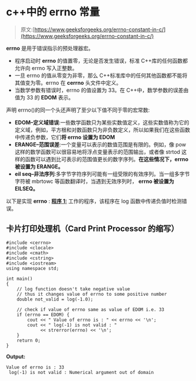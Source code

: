 # c++中的 errno 常量

> 原文:[https://www.geeksforgeeks.org/errno-constant-in-c/](https://www.geeksforgeeks.org/errno-constant-in-c/)

**errno** 是用于错误指示的预处理器宏。

*   程序启动时 **errno** 的值置零，无论是否发生错误，标准 C++库的任何函数都允许向 errno 写入正整数。
*   一旦 errno 的值从零变为非零，那么 C++标准库中的任何其他函数都不能将其值变为零。errno 在 **cerrno** 头文件中定义。
*   当数学参数有错误时，errno 的值设置为 33。在 C++中，数学参数的误差由值为 33 的 **EDOM** 表示。

声明 errno()的同一个头还声明了至少以下值不同于零的宏常数:

*   **EDOM–定义域错误**:一些数学函数只为某些实数值定义，这些实数值称为它的定义域，例如，平方根和对数函数只为非负数定义，所以如果我们在这些函数中传递负参数，它们**将 errno 设置为 EDOM**
*   **ERANGE–范围误差**:一个变量可以表示的数值范围是有限的。例如，像 pow 这样的数学函数可以很容易地将浮点变量表示的范围输出，或者像 strtod 这样的函数可以遇到比可表示的范围值更长的数字序列。**在这些情况下，errno 被设置为 ERANGE。**
*   **eil seq–非法序列**:多字节字符序列可能有一组受限的有效序列。当一组多字节字符被 mbrtowc 等函数翻译时，当遇到无效序列时， **errno 被设置为 EILSEQ。**

以下是实现 **errno** :
**<u>程序 1:</u>** 工作的程序，该程序在 log 函数中传递负值时检测错误。

## 卡片打印处理机（Card Print Processor 的缩写）

```
#include <cerrno>
#include <clocale>
#include <cmath>
#include <cstring>
#include <iostream>
using namespace std;

int main()
{
    // log function doesn't take negative value
    // thus it changes value of errno to some positive number
    double not_valid = log(-1.0);

    // check if value of errno same as value of EDOM i.e. 33
    if (errno == EDOM) {
        cout << " Value of errno is : " << errno << '\n';
        cout << " log(-1) is not valid : "
             << strerror(errno) << '\n';
    }
    return 0;
}
```

**Output:** 

```
Value of errno is : 33
 log(-1) is not valid : Numerical argument out of domain
```